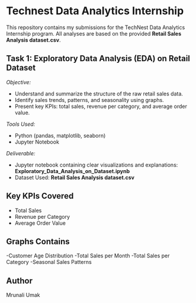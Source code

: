 # Technest Data Analytics Internship

This repository contains my submissions for the TechNest Data Analytics Internship program. All analyses are based on the provided **Retail Sales Analysis dataset.csv**.

##  Task 1: Exploratory Data Analysis (EDA) on Retail Dataset

*Objective:*
- Understand and summarize the structure of the raw retail sales data.
- Identify sales trends, patterns, and seasonality using graphs.
- Present key KPIs: total sales, revenue per category, and average order value.

*Tools Used:*  
- Python (pandas, matplotlib, seaborn)
- Jupyter Notebook

*Deliverable:*  
- Jupyter notebook containing clear visualizations and explanations: **Exploratory_Data_Analysis_on_Dataset.ipynb**
- Dataset Used: **Retail Sales Analysis dataset.csv**

## Key KPIs Covered

- Total Sales
- Revenue per Category
- Average Order Value

## Graphs Contains

-Customer Age Distribution
-Total Sales per Month
-Total Sales per Category
-Seasonal Sales Patterns

## Author
Mrunali Umak



